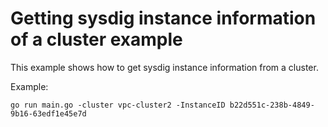 # Getting sysdig instance information of a cluster example

This example shows how to get sysdig instance information from a cluster.

Example: 

```
go run main.go -cluster vpc-cluster2 -InstanceID b22d551c-238b-4849-9b16-63edf1e45e7d
```